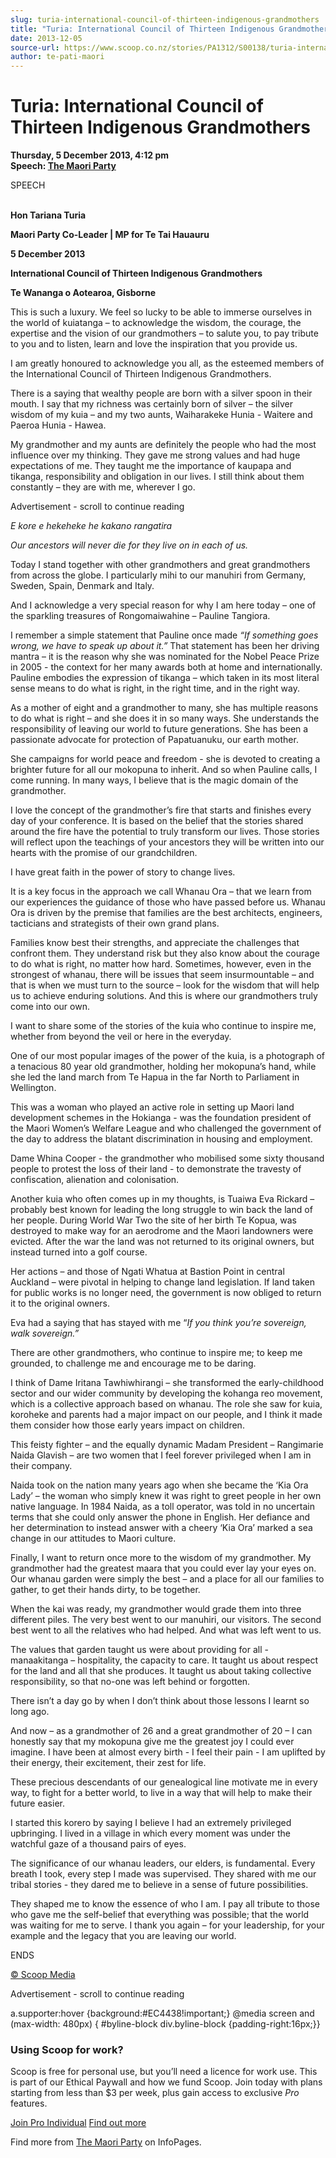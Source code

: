 ```yaml
---
slug: turia-international-council-of-thirteen-indigenous-grandmothers
title: "Turia: International Council of Thirteen Indigenous Grandmothers"
date: 2013-12-05
source-url: https://www.scoop.co.nz/stories/PA1312/S00138/turia-international-council-of-thirteen-indigenous-grandmothers.htm
author: te-pati-maori
---
```

Turia: International Council of Thirteen Indigenous Grandmothers
================================================================

**Thursday, 5 December 2013, 4:12 pm**  
**Speech: [The Maori Party](https://info.scoop.co.nz/The_Maori_Party)**

SPEECH[](http://www.facebook.com/MaoriParty)  
[](http://www.twitter.com/Maori_Party)  
[](http://www.youtube.com/MaoriParty)

**Hon Tariana Turia**

**Maori Party Co-Leader | MP for Te Tai Hauauru**

**5 December 2013**

**International Council of Thirteen Indigenous Grandmothers**

**Te Wananga o Aotearoa, Gisborne**

This is such a luxury. We feel so lucky to be able to immerse ourselves in the world of kuiatanga – to acknowledge the wisdom, the courage, the expertise and the vision of our grandmothers – to salute you, to pay tribute to you and to listen, learn and love the inspiration that you provide us.

I am greatly honoured to acknowledge you all, as the esteemed members of the International Council of Thirteen Indigenous Grandmothers.

There is a saying that wealthy people are born with a silver spoon in their mouth. I say that my richness was certainly born of silver – the silver wisdom of my kuia – and my two aunts, Waiharakeke Hunia - Waitere and Paeroa Hunia - Hawea.

My grandmother and my aunts are definitely the people who had the most influence over my thinking. They gave me strong values and had huge expectations of me. They taught me the importance of kaupapa and tikanga, responsibility and obligation in our lives. I still think about them constantly – they are with me, wherever I go.

Advertisement - scroll to continue reading





_E kore e hekeheke he kakano rangatira_

_Our ancestors will never die for they live on in each of us._

Today I stand together with other grandmothers and great grandmothers from across the globe. I particularly mihi to our manuhiri from Germany, Sweden, Spain, Denmark and Italy.

And I acknowledge a very special reason for why I am here today – one of the sparkling treasures of Rongomaiwahine – Pauline Tangiora.

I remember a simple statement that Pauline once made _“If something goes wrong, we have to speak up about it.”_ That statement has been her driving mantra – it is the reason why she was nominated for the Nobel Peace Prize in 2005 - the context for her many awards both at home and internationally. Pauline embodies the expression of tikanga – which taken in its most literal sense means to do what is right, in the right time, and in the right way.

As a mother of eight and a grandmother to many, she has multiple reasons to do what is right – and she does it in so many ways. She understands the responsibility of leaving our world to future generations. She has been a passionate advocate for protection of Papatuanuku, our earth mother.

She campaigns for world peace and freedom - she is devoted to creating a brighter future for all our mokopuna to inherit. And so when Pauline calls, I come running. In many ways, I believe that is the magic domain of the grandmother.

I love the concept of the grandmother’s fire that starts and finishes every day of your conference. It is based on the belief that the stories shared around the fire have the potential to truly transform our lives. Those stories will reflect upon the teachings of your ancestors they will be written into our hearts with the promise of our grandchildren.

I have great faith in the power of story to change lives.

It is a key focus in the approach we call Whanau Ora – that we learn from our experiences the guidance of those who have passed before us. Whanau Ora is driven by the premise that families are the best architects, engineers, tacticians and strategists of their own grand plans.

Families know best their strengths, and appreciate the challenges that confront them. They understand risk but they also know about the courage to do what is right, no matter how hard. Sometimes, however, even in the strongest of whanau, there will be issues that seem insurmountable – and that is when we must turn to the source – look for the wisdom that will help us to achieve enduring solutions. And this is where our grandmothers truly come into our own.

I want to share some of the stories of the kuia who continue to inspire me, whether from beyond the veil or here in the everyday.

One of our most popular images of the power of the kuia, is a photograph of a tenacious 80 year old grandmother, holding her mokopuna’s hand, while she led the land march from Te Hapua in the far North to Parliament in Wellington.

This was a woman who played an active role in setting up Maori land development schemes in the Hokianga - was the foundation president of the Maori Women’s Welfare League and who challenged the government of the day to address the blatant discrimination in housing and employment.

Dame Whina Cooper - the grandmother who mobilised some sixty thousand people to protest the loss of their land - to demonstrate the travesty of confiscation, alienation and colonisation.

Another kuia who often comes up in my thoughts, is Tuaiwa Eva Rickard – probably best known for leading the long struggle to win back the land of her people. During World War Two the site of her birth Te Kopua, was destroyed to make way for an aerodrome and the Maori landowners were evicted. After the war the land was not returned to its original owners, but instead turned into a golf course.

Her actions – and those of Ngati Whatua at Bastion Point in central Auckland – were pivotal in helping to change land legislation. If land taken for public works is no longer need, the government is now obliged to return it to the original owners.

Eva had a saying that has stayed with me “_If you think you’re sovereign, walk sovereign.”_

There are other grandmothers, who continue to inspire me; to keep me grounded, to challenge me and encourage me to be daring.

I think of Dame Iritana Tawhiwhirangi – she transformed the early-childhood sector and our wider community by developing the kohanga reo movement, which is a collective approach based on whanau. The role she saw for kuia, koroheke and parents had a major impact on our people, and I think it made them consider how those early years impact on children.

This feisty fighter – and the equally dynamic Madam President – Rangimarie Naida Glavish – are two women that I feel forever privileged when I am in their company.

Naida took on the nation many years ago when she became the ‘Kia Ora Lady’ – the woman who simply knew it was right to greet people in her own native language. In 1984 Naida, as a toll operator, was told in no uncertain terms that she could only answer the phone in English. Her defiance and her determination to instead answer with a cheery ‘Kia Ora’ marked a sea change in our attitudes to Maori culture.

Finally, I want to return once more to the wisdom of my grandmother. My grandmother had the greatest maara that you could ever lay your eyes on. Our whanau garden were simply the best – and a place for all our families to gather, to get their hands dirty, to be together.

When the kai was ready, my grandmother would grade them into three different piles. The very best went to our manuhiri, our visitors. The second best went to all the relatives who had helped. And what was left went to us.

The values that garden taught us were about providing for all - manaakitanga – hospitality, the capacity to care. It taught us about respect for the land and all that she produces. It taught us about taking collective responsibility, so that no-one was left behind or forgotten.

There isn’t a day go by when I don’t think about those lessons I learnt so long ago.

And now – as a grandmother of 26 and a great grandmother of 20 – I can honestly say that my mokopuna give me the greatest joy I could ever imagine. I have been at almost every birth - I feel their pain - I am uplifted by their energy, their excitement, their zest for life.

These precious descendants of our genealogical line motivate me in every way, to fight for a better world, to live in a way that will help to make their future easier.

I started this korero by saying I believe I had an extremely privileged upbringing. I lived in a village in which every moment was under the watchful gaze of a thousand pairs of eyes.

The significance of our whanau leaders, our elders, is fundamental. Every breath I took, every step I made was supervised. They shared with me our tribal stories - they dared me to believe in a sense of future possibilities.

They shaped me to know the essence of who I am. I pay all tribute to those who gave me the self-belief that everything was possible; that the world was waiting for me to serve. I thank you again – for your leadership, for your example and the legacy that you are leaving our world.

ENDS

[© Scoop Media](http://www.scoop.co.nz/about/terms.html)  

Advertisement - scroll to continue reading



a.supporter:hover {background:#EC4438!important;} @media screen and (max-width: 480px) { #byline-block div.byline-block {padding-right:16px;}}

### Using Scoop for work?

Scoop is free for personal use, but you’ll need a licence for work use. This is part of our Ethical Paywall and how we fund Scoop. Join today with plans starting from less than $3 per week, plus gain access to exclusive _Pro_ features.  
  
[Join Pro Individual](https://pro.scoop.co.nz/Individual/?from=ProIn24) [Find out more](https://pro.scoop.co.nz/using-scoop-for-work/?from=ProIn24)

Find more from [The Maori Party](https://info.scoop.co.nz/The_Maori_Party) on InfoPages.